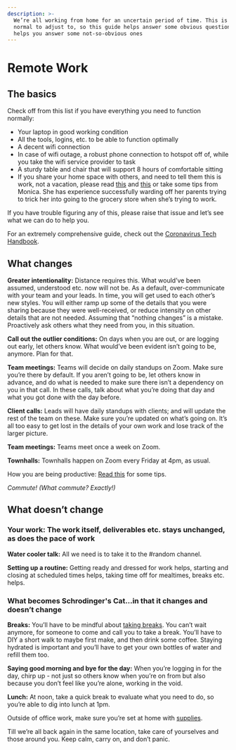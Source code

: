 ```yaml
---
description: >-
  We’re all working from home for an uncertain period of time. This is a new
  normal to adjust to, so this guide helps answer some obvious questions and
  helps you answer some not-so-obvious ones
---
```


# Remote Work

## The basics

Check off from this list if you have everything you need to function normally: 

* Your laptop in good working condition
* All the tools, logins, etc. to be able to function optimally
* A decent wifi connection
* In case of wifi outage, a robust phone connection to hotspot off of, while you take the wifi service provider to task
* A sturdy table and chair that will support 8 hours of comfortable sitting
* If you share your home space with others, and need to tell them this is work, not a vacation, please read [this](https://lifehacker.com/how-can-i-keep-my-family-from-disturbing-me-when-i-work-518375734) and [this](https://www.bitqueues.com/here-is-how-you-can-manage-interruptions-when-working-from-home/) or take some tips from Monica. She has experience successfully warding off her parents trying to trick her into going to the grocery store when she’s trying to work. 

If you have trouble figuring any of this, please raise that issue and let’s see what we can do to help you. 

For an extremely comprehensive guide, check out the [Coronavirus Tech Handbook](https://coronavirustechhandbook.com/).

## What changes  

**Greater intentionality:** Distance requires this. What would’ve been assumed, understood etc. now will not be. As a default, over-communicate with your team and your leads. In time, you will get used to each other’s new styles. You will either ramp up some of the details that you were sharing because they were well-received, or reduce intensity on other details that are not needed.  Assuming that “nothing changes” is a mistake. Proactively ask others what they need from you, in this situation. 

**Call out the outlier conditions:** On days when you are out, or are logging out early, let others know. What would’ve been evident isn’t going to be, anymore. Plan for that. 

**Team meetings:** Teams will decide on daily standups on Zoom. Make sure you’re there by default. If you aren’t going to be, let others know in advance, and do what is needed to make sure there isn’t a dependency on you in that call. In these calls, talk about what you’re doing that day and what you got done with the day before. 

**Client calls:** Leads will have daily standups with clients; and will update the rest of the team on these. Make sure you’re updated on what’s going on. It’s all too easy to get lost in the details of your own work and lose track of the larger picture.

**Team meetings:** Teams meet once a week on Zoom. 

**Townhalls:** Townhalls happen on Zoom every Friday at 4pm, as usual.

How you are being productive: [Read this](https://www.fastcompany.com/90299580/how-to-work-at-peak-productivity-and-know-when-to-take-a-break?utm_source=twitter.com&utm_medium=social) for some tips.

_Commute! \(What commute? Exactly!\)_ 

## What doesn’t change

### Your work: The work itself, deliverables etc. stays unchanged, as does the pace of work

**Water cooler talk:**  All we need is to take it to the \#random channel. 

**Setting up a routine:** Getting ready and dressed for work helps, starting and closing at scheduled times helps, taking time off for mealtimes, breaks etc. helps. 

### What becomes Schrodinger's Cat…in that it changes and doesn’t change 

**Breaks:** You’ll have to be mindful about [taking breaks](https://www.fastcompany.com/90299580/how-to-work-at-peak-productivity-and-know-when-to-take-a-break?utm_source=twitter.com&utm_medium=social). You can’t wait anymore, for someone to come and call you to take a break. You’ll have to DIY a short walk to maybe first make, and then drink some coffee. Staying hydrated is important and you’ll have to get your own bottles of water and refill them too. 

**Saying good morning and bye for the day:** When you’re logging in for the day, chirp up - not just so others know when you’re on from but also because you don’t feel like you’re alone, working in the void. 

**Lunch:** At noon, take a quick break to evaluate what you need to do, so you’re able to dig into lunch at 1pm. 

Outside of office work, make sure you’re set at home with [supplies](https://thewirecutter.com/blog/what-coronavirus-supplies-should-you-have-at-home-the-same-things-you-always-should/).

Till we’re all back again in the same location, take care of yourselves and those around you. Keep calm, carry on, and don’t panic.

